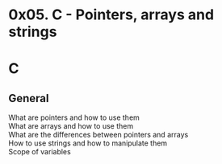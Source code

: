 # 0x05. C - Pointers, arrays and strings  
# C  
  
## General

What are pointers and how to use them  
What are arrays and how to use them  
What are the differences between pointers and arrays  
How to use strings and how to manipulate them  
Scope of variables  